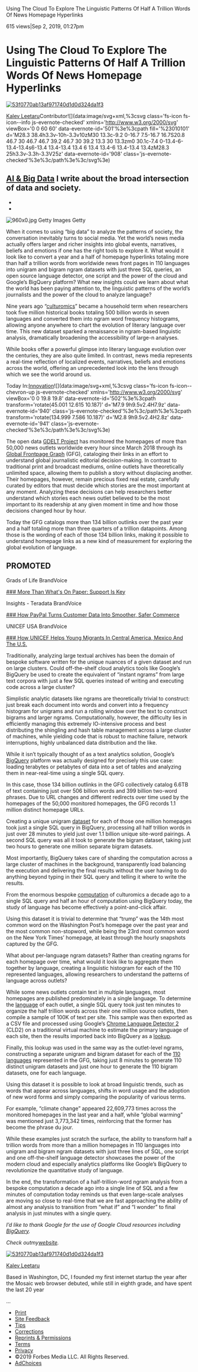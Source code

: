 Using The Cloud To Explore The Linguistic Patterns Of Half A Trillion Words Of News Homepage Hyperlinks

615 views|Sep 2, 2019, 01:27pm

# Using The Cloud To Explore The Linguistic Patterns Of Half A Trillion Words Of News Homepage Hyperlinks

[![53f0770ab13af971740d1d0d324da1f3](../_resources/aed8b3ef855951b14d5f80e652cabccb.png)](https://www.forbes.com/sites/kalevleetaru/)

[Kalev Leetaru](https://www.forbes.com/sites/kalevleetaru/)Contributor![](data:image/svg+xml,%3csvg class='fs-icon fs-icon--info js-evernote-checked' xmlns='http://www.w3.org/2000/svg' viewBox='0 0 60 60' data-evernote-id='501'%3e%3cpath fill='%23010101' d='M28.3 38.4h3.3v-10h-3.3v10zM30 13.3c-9.2 0-16.7 7.5-16.7 16.7S20.8 46.7 30 46.7 46.7 39.2 46.7 30 39.2 13.3 30 13.3zm0 30.1c-7.4 0-13.4-6-13.4-13.4s6-13.4 13.4-13.4 13.4 6 13.4 13.4-6 13.4-13.4 13.4zM28.3 25h3.3v-3.3h-3.3V25z' data-evernote-id='908' class='js-evernote-checked'%3e%3c/path%3e%3c/svg%3e)

[AI & Big Data](https://www.forbes.com/ai-big-data)
I write about the broad intersection of data and society.
-
-
-
![960x0.jpg](../_resources/b016ed98fb3dc672268635a3607ae1aa.jpg)
Getty Images
Getty

When it comes to using “big data” to analyze the patterns of society, the conversation inevitably turns to social media. Yet the world’s news media actually offers larger and richer insights into global events, narratives, beliefs and emotions if one has the right tools to explore it. What would it look like to convert a year and a half of homepage hyperlinks totaling more than half a trillion words from worldwide news front pages in 110 languages into unigram and bigram ngram datasets with just three SQL queries, an open source language detector, one script and the power of the cloud and Google’s BigQuery platform? What new insights could we learn about what the world has been paying attention to, the linguistic patterns of the world’s journalists and the power of the cloud to analyze language?

Nine years ago “[culturomics](https://science.sciencemag.org/content/331/6014/176)” became a household term when researchers took five million historical books totaling 500 billion words in seven languages and converted them into ngram word frequency histograms, allowing anyone anywhere to chart the evolution of literary language over time. This new dataset sparked a renaissance in ngram-based linguistic analysis, dramatically broadening the accessibility of large-n analyses.

While books offer a powerful glimpse into literary language evolution over the centuries, they are also quite limited. In contrast, news media represents a real-time reflection of localized events, narratives, beliefs and emotions across the world, offering an unprecedented look into the lens through which we see the world around us.

Today In:[Innovation](https://www.forbes.com/Innovation)![](data:image/svg+xml,%3csvg class='fs-icon fs-icon--chevron-up js-evernote-checked' xmlns='http://www.w3.org/2000/svg' viewBox='0 0 19.8 19.8' data-evernote-id='502'%3e%3cpath transform='rotate(45.001 12.615 10.187)' d='M7.9 9h9.5v2.4H7.9z' data-evernote-id='940' class='js-evernote-checked'%3e%3c/path%3e%3cpath transform='rotate(134.999 7.586 10.187)' d='M2.8 9h9.5v2.4H2.8z' data-evernote-id='941' class='js-evernote-checked'%3e%3c/path%3e%3c/svg%3e)

The open data [GDELT Project](https://blog.gdeltproject.org/announcing-gdelt-global-frontpage-graph-gfg/) has monitored the homepages of more than 50,000 news outlets worldwide every hour since March 2018 through its [Global Frontpage Graph](https://blog.gdeltproject.org/announcing-gdelt-global-frontpage-graph-gfg/) (GFG), cataloging their links in an effort to understand global journalistic editorial decision-making. In contrast to traditional print and broadcast mediums, online outlets have theoretically unlimited space, allowing them to publish a story without displacing another. Their homepages, however, remain precious fixed real estate, carefully curated by editors that must decide which stories are the most important at any moment. Analyzing these decisions can help researchers better understand which stories each news outlet believed to be the most important to its readership at any given moment in time and how those decisions changed hour by hour.

Today the GFG catalogs more than 134 billion outlinks over the past year and a half totaling more than three quarters of a trillion datapoints. Among those is the wording of each of those 134 billion links, making it possible to understand homepage links as a new kind of measurement for exploring the global evolution of language.

## PROMOTED

Grads of Life BrandVoice

 [ ###  More Than What's On Paper: Support Is Key]()

Insights - Teradata BrandVoice

 [ ###  How PayPal Turns Customer Data Into Smoother, Safer Commerce]()

UNICEF USA BrandVoice

 [ ###  How UNICEF Helps Young Migrants In Central America, Mexico And The U.S.]()

Traditionally, analyzing large textual archives has been the domain of bespoke software written for the unique nuances of a given dataset and run on large clusters. Could off-the-shelf cloud analytics tools like Google’s BigQuery be used to create the equivalent of “instant ngrams” from large text corpora with just a few SQL queries instead of writing and executing code across a large cluster?

Simplistic analytic datasets like ngrams are theoretically trivial to construct: just break each document into words and convert into a frequency histogram for unigrams and run a rolling window over the text to construct bigrams and larger ngrams. Computationally, however, the difficulty lies in efficiently managing this extremely IO-intensive process and best distributing the shingling and hash table management across a large cluster of machines, while yielding code that is robust to machine failure, network interruptions, highly unbalanced data distribution and the like.

While it isn’t typically thought of as a text analytics solution, Google’s [BigQuery](https://cloud.google.com/bigquery/) platform was actually designed for precisely this use case: loading terabytes or petabytes of data into a set of tables and analyzing them in near-real-time using a single SQL query.

In this case, those 134 billion outlinks in the GFG collectively catalog 6.6TB of text containing just over 506 billion words and 399 billion two-word phrases. Due to URL changes and different redirects over time used by the homepages of the 50,000 monitored homepages, the GFG records 1.1 million distinct homepage URLs.

Creating a unique unigram [dataset](https://blog.gdeltproject.org/announcing-the-2018-2019-global-frontpage-graph-gfg-outlet-ngram-dataset/) for each of those one million homepages took just a single SQL query in BigQuery, processing all half trillion words in just over 28 minutes to yield just over 1.1 billion unique site-word pairings. A second SQL query was all it took to generate the bigram dataset, taking just two hours to generate one million separate bigram datasets.

Most importantly, BigQuery takes care of sharding the computation across a large cluster of machines in the background, transparently load balancing the execution and delivering the final results without the user having to do anything beyond typing in their SQL query and telling it where to write the results.

From the enormous bespoke [computation](https://science.sciencemag.org/content/331/6014/176) of culturomics a decade ago to a single SQL query and half an hour of computation using BigQuery today, the study of language has become effectively a point-and-click affair.

Using this dataset it is trivial to determine that “trump” was the 14th most common word on the Washington Post’s homepage over the past year and the most common non-stopword, while being the 23rd most common word on the New York Times’ homepage, at least through the hourly snapshots captured by the GFG.

What about per-language ngram datasets? Rather than creating ngrams for each homepage over time, what would it look like to aggregate them together by language, creating a linguistic histogram for each of the 110 represented languages, allowing researchers to understand the patterns of language across outlets?

While some news outlets contain text in multiple languages, most homepages are published predominately in a single language. To determine the [language](https://blog.gdeltproject.org/new-2018-2019-global-frontpage-graph-gfg-linguistic-inventory-sheet/) of each outlet, a single SQL query took just ten minutes to organize the half trillion words across their one million source outlets, then compile a sample of 100K of text per site. This sample was then exported as a CSV file and processed using Google’s [Chrome Language Detector 2](https://github.com/CLD2Owners/cld2) (CLD2) on a traditional virtual machine to estimate the primary language of each site, then the results imported back into BigQuery as a [lookup](https://blog.gdeltproject.org/new-2018-2019-global-frontpage-graph-gfg-linguistic-inventory-sheet/).

Finally, this lookup was used in the same way as the outlet-level ngrams, constructing a separate unigram and bigram dataset for each of the [110 languages](https://blog.gdeltproject.org/announcing-the-2018-2019-global-frontpage-graph-gfg-linguistic-ngram-dataset/) represented in the GFG, taking just 8 minutes to generate 110 distinct unigram datasets and just one hour to generate the 110 bigram datasets, one for each language.

Using this dataset it is possible to look at broad linguistic trends, such as words that appear across languages, shifts in word usage and the adoption of new word forms and simply comparing the popularity of various terms.

For example, “climate change” appeared 22,609,773 times across the monitored homepages in the last year and a half, while “global warming” was mentioned just 3,773,342 times, reinforcing that the former has become the phrase du jour.

While these examples just scratch the surface, the ability to transform half a trillion words from more than a million homepages in 110 languages into unigram and bigram ngram datasets with just three lines of SQL, one script and one off-the-shelf language detector showcases the power of the modern cloud and especially analytics platforms like Google’s BigQuery to revolutionize the quantitative study of language.

In the end, the transformation of a half-trillion-word ngram analysis from a bespoke computation a decade ago into a single line of SQL and a few minutes of computation today reminds us that even large-scale analyses are moving so close to real-time that we are fast approaching the ability of almost any analysis to transition from “what if” and “I wonder” to final analysis in just minutes with a single query.

*I’d like to thank Google for the use of Google Cloud resources including *[*BigQuery*](https://cloud.google.com/bigquery/)*.*

*Check outmy[website](https://www.kalevleetaru.com/).*

[![53f0770ab13af971740d1d0d324da1f3](../_resources/aed8b3ef855951b14d5f80e652cabccb.png)](https://www.forbes.com/sites/kalevleetaru/)

[Kalev Leetaru](https://www.forbes.com/sites/kalevleetaru/)

Based in Washington, DC, I founded my first internet startup the year after the Mosaic web browser debuted, while still in eighth grade, and have spent the last 20 year

...

- [Print]()
- [Site Feedback](https://www.forbes.com/mailto:feedback@forbes.com)
- [Tips](https://www.forbes.com/tips/)
- [Corrections](https://www.forbes.com/mailto:corrections@forbes.com?subject=Report%20Correction%3A%20Kalev%20Leetaru&body=Reporting%20Correction%20for%3A%0A%0ATitle%3A%20Using%20The%20Cloud%20To%20Explore%20The%20Linguistic%20Patterns%20Of%20Half%20A%20Trillion%20Words%20Of%20News%20Homepage%20Hyperlinks%0AAuthor%3A%20Kalev%20Leetaru%0AURL%3A%20https%3A%2F%2Fwww.forbes.com%2Fsites%2Fkalevleetaru%2F2019%2F09%2F02%2Fusing-the-cloud-to-explore-the-linguistic-patterns-of-half-a-trillion-words-of-news-homepage-hyperlinks%2F%0A%0A--%0A%0AYour%20Name%3A%0ACorrection%20Request%3A%0A%0A--%0A%0AThank%20you%20for%20reporting%20a%20correction.%20Forbes%20staff%20will%20review%20your%20concern%20shortly.)
- [Reprints & Permissions](https://www.parsintl.com/publication/forbes/)
- [Terms](https://www.forbes.com/terms/)
- [Privacy](https://www.forbes.com/fdc/privacy.html)
- ©2019 Forbes Media LLC. All Rights Reserved.
- [AdChoices](http://preferences-mgr.truste.com/?pid=forbes01)